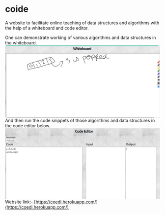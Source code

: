 # coide
A website to facilitate online teaching of data structures and algorithms with the help of a whiteboard and code editor.

One can demonstrate working of various algorithms and data structures in the whiteboard.
<img align='right' src='https://github.com/Anishde85/coide/blob/main/whiteboard.PNG'>


And then run the code snippets of those algorithms and data structures in the code editor below.
<img align='right' src='https://github.com/Anishde85/coide/blob/main/codeeditor.PNG'>


Website link:- [https://coedi.herokuapp.com/](https://coedi.herokuapp.com/)
